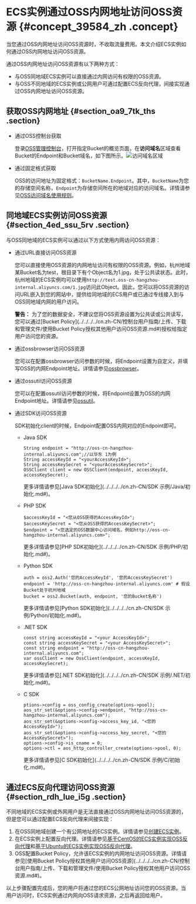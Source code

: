 # ECS实例通过OSS内网地址访问OSS资源 {#concept_39584_zh .concept}

当您通过OSS内网地址访问OSS资源时，不收取流量费用。本文介绍ECS实例如何通过OSS内网地址访问OSS资源。

通过OSS内网地址访问OSS资源有以下两种方式：

-   与OSS同地域ECS实例可以直接通过内网访问有权限的OSS资源。
-   与OSS不同地域的ECS实例或公网用户可通过配置ECS反向代理，间接实现通过OSS内网地址访问OSS资源。

## 获取OSS内网地址 {#section_oa9_7tk_ths .section}

-   通过OSS控制台获取

    登录[OSS管理控制台](https://oss.console.aliyun.com/overview)，打开指定Bucket的概览页面，在**访问域名**区域查看Bucket的Endpoint和Bucket域名，如下图所示。![访问域名区域](http://docs-aliyun.cn-hangzhou.oss.aliyun-inc.com/assets/pic/39584/cn_zh/1562123983121/Image%201.png)

-   通过固定格式获取

    OSS的访问地址为固定格式：`BucketName.Endpoint`。其中，`BucketName`为您的存储空间名称，`Endpoint`为存储空间所在的地域对应的访问域名。详情请参见[OSS访问域名使用规则](cn.zh-CN/开发指南/访问域名（Endpoint）/OSS访问域名使用规则.md#)。


## 同地域ECS实例访问OSS资源 {#section_4ed_ssu_5rv .section}

与OSS同地域的ECS实例可以通过以下方式使用内网访问OSS资源：

-   通过URL直接访问OSS资源

    您可以直接使用OSS资源的内网地址访问有权限的OSS资源。例如，杭州地域某Bucket名为test，根目录下有个Object名为1.jpg，处于公共读状态。此时，杭州地域的ECS实例均可以使用`http://test.oss-cn-hangzhou-internal.aliyuncs.com/1.jpg`访问此Object。因此，您可以将OSS资源的访问URL嵌入到您的网站中，提供给同地域的ECS用户或已通过专线接入到与OSS同地域内网的用户访问。

    **警告：** 为了您的数据安全，不建议您将OSS资源设置为公共读或公共读写，您可以通过[Bucket Policy](../../../../cn.zh-CN/控制台用户指南/上传、下载和管理文件/使用Bucket Policy授权其他用户访问OSS资源.md#)授权给指定用户访问您的资源。

-   通过ossbrowser访问OSS资源

    您可以在配置ossbrowser访问参数的时候，将Endpoint设置为自定义，并填写OSS的内网Endpoint地址。详情请参见[ossbrowser](../../../../cn.zh-CN/常用工具/图形化管理工具ossbrowser/快速开始.md#)。

-   通过ossutil访问OSS资源

    您可以在配置ossutil访问参数的时候，将Endpoint设置为OSS的内网Endpoint地址。详情请参见[ossutil](../../../../cn.zh-CN/常用工具/命令行工具ossutil/概述.md#)。

-   通过SDK访问OSS资源

    SDK初始化client的时候，Endpoint配置OSS内网对应的Endpoint即可。

    -   Java SDK

        ``` {#codeblock_5oa_hnl_en6 .language-java}
        String endpoint = "http://oss-cn-hangzhou-internal.aliyuncs.com";//以华东 1为例
        String accessKeyId = "<yourAccessKeyId>";
        String accessKeySecret = "<yourAccessKeySecret>";
        OSSClient client = new OSSClient(endpoint, accessKeyId, accessKeySecret);          
        ```

        更多详情请参见[Java SDK初始化](../../../../cn.zh-CN/SDK 示例/Java/初始化.md#)。

    -   PHP SDK

        ``` {#codeblock_zzp_81h_5g7 .language-php}
        $accessKeyId = "<您从OSS获得的AccessKeyId>";
        $accessKeySecret = "<您从OSS获得的AccessKeySecret>";
        $endpoint = "<您选定的OSS数据中心访问域名，例如http://oss-cn-hangzhou-internal.aliyuncs.com>";           
        ```

        更多详情请参见[PHP SDK初始化](../../../../cn.zh-CN/SDK 示例/PHP/初始化.md#)。

    -   Python SDK

        ``` {#codeblock_7jm_ksr_p2q .language-python}
        auth = oss2.Auth('您的AccessKeyId', '您的AccessKeySecret')
        endpoint = 'http://oss-cn-hangzhou-internal.aliyuncs.com' # 假设Bucket处于杭州地域
        bucket = oss2.Bucket(auth, endpoint, '您的Bucket名称')         
        ```

        更多详情请参见[Python SDK初始化](../../../../cn.zh-CN/SDK 示例/Python/初始化.md#)。

    -   .NET SDK

        ``` {#codeblock_aqv_nwx_km4 .lanuage-csharp}
        const string accessKeyId = "<your AccessKeyId>";
        const string accessKeySecret = "<your AccessKeySecret>";
        const string endpoint = "http://oss-cn-hangzhou-internal.aliyuncs.com";
        var ossClient = new OssClient(endpoint, accessKeyId, accessKeySecret);   
        ```

        更多详情请参见[.NET SDK初始化](../../../../cn.zh-CN/SDK 示例/.NET/初始化.md#)。

    -   C SDK

        ``` {#codeblock_40z_esp_ono .language-c}
        ptions->config = oss_config_create(options->pool);
        aos_str_set(&options->config->endpoint, "http://oss-cn-hangzhou-internal.aliyuncs.com");
        aos_str_set(&options->config->access_key_id, "<您的AccessKeyId>");
        aos_str_set(&options->config->access_key_secret, "<您的AccessKeySecret>");
        options->config->is_cname = 0;
        options->ctl = aos_http_controller_create(options->pool, 0);         
        ```

        更多详情请参见[C SDK初始化](../../../../cn.zh-CN/SDK 示例/C/初始化.md#)。


## 通过ECS反向代理访问OSS资源 {#section_rdh_lue_i5g .section}

不同地域的ECS实例或外网用户是无法直接通过OSS内网地址访问OSS资源的，但是您可以通过配置ECS反向代理来间接实现：

1.  在OSS同地域创建一个有公网地址的ECS实例。详情请参见[创建ECS实例](../../../../cn.zh-CN/个人版快速入门/创建ECS实例.md#)。
2.  在ECS实例上配置反向代理。详情请参见[基于CentOS的ECS实例实现OSS反向代理](../../../../cn.zh-CN/最佳实践/使用ECS实例反向代理OSS/基于CentOS的ECS实例实现OSS反向代理.md#)和[基于Ubuntu的ECS实例实现OSS反向代理](../../../../cn.zh-CN/最佳实践/使用ECS实例反向代理OSS/基于Ubuntu的ECS实例实现OSS反向代理.md#)。
3.  OSS配置Bucket Policy，允许该ECS实例的内网地址访问OSS资源。详情请参见[使用Bucket Policy授权其他用户访问OSS资源](../../../../cn.zh-CN/控制台用户指南/上传、下载和管理文件/使用Bucket Policy授权其他用户访问OSS资源.md#)。

以上步骤配置完成后，您的用户将通过您的ECS公网地址访问您的OSS资源。当用户访问时，ECS实例通过内网向OSS请求资源，之后再返回给用户。

